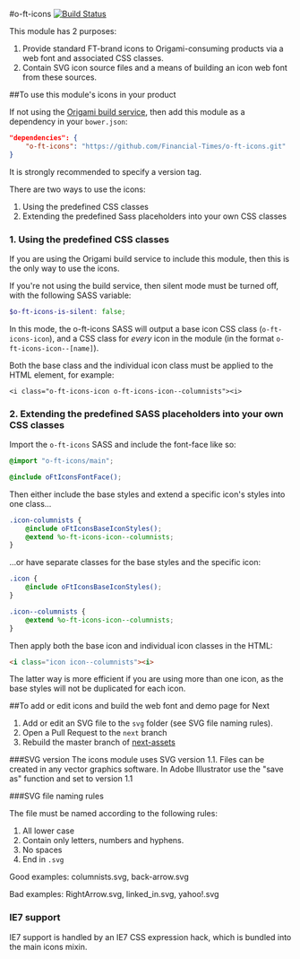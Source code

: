 #o-ft-icons [![Build Status](https://travis-ci.org/Financial-Times/o-ft-icons.png?branch=master)](https://travis-ci.org/Financial-Times/o-ft-icons)

This module has 2 purposes:

1. Provide standard FT-brand icons to Origami-consuming products via a web font and associated CSS classes.
2. Contain SVG icon source files and a means of building an icon web font from these sources.


##To use this module's icons in your product

If not using the [Origami build service](http://financial-times.github.io/ft-origami/docs/developer-guide/build-service/), then add this module as a dependency in your `bower.json`:

```json
"dependencies": {
	"o-ft-icons": "https://github.com/Financial-Times/o-ft-icons.git"
}
```

It is strongly recommended to specify a version tag.

There are two ways to use the icons:

1. Using the predefined CSS classes
2. Extending the predefined Sass placeholders into your own CSS classes

### 1. Using the predefined CSS classes

If you are using the Origami build service to include this module, then this is the only way to use the icons.

If you're not using the build service, then silent mode must be turned off, with the following SASS variable:

```scss
$o-ft-icons-is-silent: false;
```

In this mode, the o-ft-icons SASS will output a base icon CSS class (`o-ft-icons-icon`), and a CSS class for _every_ icon in the module (in the format `o-ft-icons-icon--[name]`).

Both the base class and the individual icon class must be applied to the HTML element, for example:

    <i class="o-ft-icons-icon o-ft-icons-icon--columnists"><i>

### 2. Extending the predefined SASS placeholders into your own CSS classes

Import the `o-ft-icons` SASS and include the font-face like so:

```scss
@import "o-ft-icons/main";

@include oFtIconsFontFace();
```

Then either include the base styles and extend a specific icon's styles into one class...

```scss
.icon-columnists {
	@include oFtIconsBaseIconStyles();
	@extend %o-ft-icons-icon--columnists;
}
```

…or have separate classes for the base styles and the specific icon:

```scss
.icon {
	@include oFtIconsBaseIconStyles();
}

.icon--columnists {
	@extend %o-ft-icons-icon--columnists;
}
```

Then apply both the base icon and individual icon classes in the HTML:

```html
<i class="icon icon--columnists"><i>
```

The latter way is more efficient if you are using more than one icon, as the base styles will not be duplicated for each icon.


##To add or edit icons and build the web font and demo page for Next

1. Add or edit an SVG file to the `svg` folder (see SVG file naming rules).
2. Open a Pull Request to the `next` branch
3. Rebuild the master branch of [next-assets](/financial-times/next-assets)

###SVG version
The icons module uses SVG version 1.1. Files can be created in any vector graphics software. In Adobe Illustrator use the "save as" function and set to version 1.1

###SVG file naming rules

The file must be named according to the following rules:

1. All lower case
2. Contain only letters, numbers and hyphens.
3. No spaces
4. End in `.svg`

Good examples: columnists.svg, back-arrow.svg

Bad examples: RightArrow.svg, linked_in.svg, yahoo!.svg

### IE7 support

IE7 support is handled by an IE7 CSS expression hack, which is bundled into the main icons mixin.
